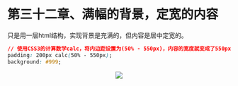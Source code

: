 # 第三十二章、满幅的背景，定宽的内容

只是用一层html结构，实现背景是充满的，但内容是居中定宽的。

```css
// 使用CSS3的计算数学calc，将内边距设置为(50% - 550px)，内容的宽度就变成了550px × 2。
padding: 200px calc(50% - 550px);
background: #999;
```

<div align=center><img src="/note/images/css-secret/32/1.png"></div>  
